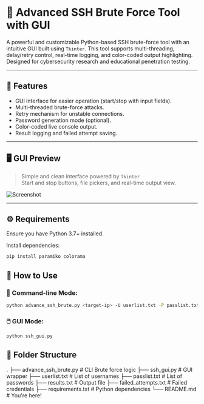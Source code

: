 # 🔐 Advanced SSH Brute Force Tool with GUI

A powerful and customizable Python-based SSH brute-force tool with an intuitive GUI built using `Tkinter`. This tool supports multi-threading, delay/retry control, real-time logging, and color-coded output highlighting. Designed for cybersecurity research and educational penetration testing.

---

## 📌 Features

- GUI interface for easier operation (start/stop with input fields).
- Multi-threaded brute-force attacks.
- Retry mechanism for unstable connections.
- Password generation mode (optional).
- Color-coded live console output.
- Result logging and failed attempt saving.

---

## 🖥️ GUI Preview

> Simple and clean interface powered by `Tkinter`  
> Start and stop buttons, file pickers, and real-time output view.

![Screenshot](https://raw.githubusercontent.com/shivakasula48/Advanced-SSH-Brute-Force-Tool/main/assets/screenshot.png) <!-- Update with your actual screenshot path -->

---

## ⚙️ Requirements

Ensure you have Python 3.7+ installed.

Install dependencies:

```bash
pip install paramiko colorama
```
## 🚀 How to Use

### 🔧 Command-line Mode:

```bash
python advance_ssh_brute.py <target-ip> -U userlist.txt -P passlist.txt --threads 4 --delay 1 --max-user-retries 5 --output results.txt
```
### 🖱️ GUI Mode:

```bash
python ssh_gui.py
```
## 📂 Folder Structure

.
├── advance_ssh_brute.py        # CLI Brute force logic
├── ssh_gui.py                  # GUI wrapper
├── userlist.txt                # List of usernames
├── passlist.txt                # List of passwords
├── results.txt                 # Output file
├── failed_attempts.txt         # Failed credentials
├── requirements.txt            # Python dependencies
└── README.md                   # You're here!
